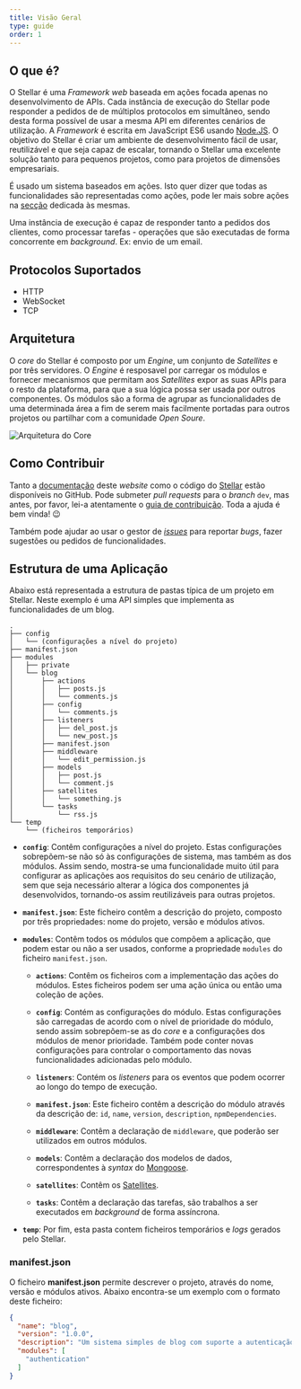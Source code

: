 ```yaml
---
title: Visão Geral
type: guide
order: 1
---
```


## O que é?

O Stellar é uma _Framework web_ baseada em ações focada apenas no desenvolvimento de APIs. Cada instância de execução do Stellar pode responder a pedidos de de múltiplos protocolos em simultâneo, sendo desta forma possível de usar a mesma API em diferentes cenários de utilização. A _Framework_ é escrita em JavaScript ES6 usando [Node.JS](https://nodejs.org/en/). O objetivo do Stellar é criar um ambiente de desenvolvimento fácil de usar, reutilizável e que seja capaz de escalar, tornando o Stellar uma excelente solução tanto para pequenos projetos, como para projetos de dimensões empresariais.

É usado um sistema baseados em ações. Isto quer dizer que todas as funcionalidades são representadas como ações, pode ler mais sobre ações na [secção](actions.html) dedicada às mesmas.

Uma instância de execução é capaz de responder tanto a pedidos dos clientes, como processar tarefas - operações que são executadas de forma concorrente em _background_. Ex: envio de um email.

## Protocolos Suportados
* HTTP
* WebSocket
* TCP

## Arquitetura

O _core_ do Stellar é composto por um _Engine_, um conjunto de _Satellites_ e por três servidores. O _Engine_ é resposavel por carregar os módulos e fornecer mecanismos que permitam aos _Satellites_ expor as suas APIs para o resto da plataforma, para que a sua lógica possa ser usada por outros componentes. Os módulos são a forma de agrupar as funcionalidades de uma determinada área a fim de serem mais facilmente portadas para outros projetos ou partilhar com a comunidade _Open Soure_.

![Arquitetura do Core](/images/core_arch.png)

## Como Contribuir

Tanto a [documentação](https://github.com/StellarFw/pt.stellar-framework.com) deste _website_ como o código do [Stellar](https://github.com/StellarFw/stellar) estão disponíveis no GitHub. Pode submeter _pull requests_ para o _branch_ `dev`, mas antes, por favor, lei-a atentamente o [guia de contribuição](https://github.com/StellarFw/stellar/blob/dev/CONTRIBUTING.md). Toda a ajuda é bem vinda! 😉

Também pode ajudar ao usar o gestor de [_issues_](https://github.com/StellarFw/stellar/issues) para reportar _bugs_, fazer sugestões ou pedidos de funcionalidades.

## Estrutura de uma Aplicação

Abaixo está representada a estrutura de pastas típica de um projeto em Stellar. Neste exemplo é uma API simples que implementa as funcionalidades de um blog.

```
.
├── config
│   └── (configurações a nível do projeto)
├── manifest.json
├── modules
│   ├── private
│   └── blog
│       ├── actions
│       │   ├── posts.js
│       │   └── comments.js
│       ├── config
│       │   └── comments.js
│       ├── listeners
│       │   ├── del_post.js
│       │   └── new_post.js
│       ├── manifest.json
│       ├── middleware
│       │   └── edit_permission.js
│       ├── models
│       │   ├── post.js
│       │   └── comment.js
│       ├── satellites
│       │   └── something.js
│       └── tasks
│           └── rss.js
└── temp
    └── (ficheiros temporários)
```

- **`config`**: Contêm configurações a nível do projeto. Estas configurações sobrepõem-se não só às configurações de sistema, mas também as dos módulos. Assim sendo, mostra-se uma funcionalidade muito útil para configurar as aplicações aos requisitos do seu cenário de utilização, sem que seja necessário alterar a lógica dos componentes já desenvolvidos, tornando-os assim reutilizáveis para outras projetos.

- **`manifest.json`**: Este ficheiro contêm a descrição do projeto, composto por três propriedades: nome do projeto, versão e módulos ativos.

- **`modules`**: Contêm todos os módulos que compõem a aplicação, que podem estar ou não a ser usados, conforme a propriedade `modules` do ficheiro `manifest.json`.

  - **`actions`**: Contêm os ficheiros com a implementação das ações do módulos. Estes ficheiros podem ser uma ação única ou então uma coleção de ações.

  - **`config`**: Contém as configurações do módulo. Estas configurações são carregadas de acordo com o nível de prioridade do módulo, sendo assim sobrepõem-se as do _core_ e a configurações dos módulos de menor prioridade. Também pode conter novas configurações para controlar o comportamento das novas funcionalidades adicionadas pelo módulo.

  - **`listeners`**: Contém os _listeners_ para os eventos que podem ocorrer ao longo do tempo de execução.

  - **`manifest.json`**: Este ficheiro contêm a descrição do módulo através da descrição de: `id`, `name`, `version`, `description`, `npmDependencies`.

  - **`middleware`**: Contêm a declaração de `middleware`, que poderão ser utilizados em outros módulos.

  - **`models`**: Contêm a declaração dos modelos de dados, correspondentes à _syntax_ do [Mongoose](http://mongoosejs.com).

  - **`satellites`**: Contêm os [Satellites](satellites.html).

  - **`tasks`**: Contêm a declaração das tarefas, são trabalhos a ser executados em _background_ de forma assíncrona.

- **`temp`**: Por fim, esta pasta contem ficheiros temporários e _logs_ gerados pelo Stellar.

### manifest.json

O ficheiro **manifest.json** permite descrever o projeto, através do nome, versão e módulos ativos. Abaixo encontra-se um exemplo com o formato deste ficheiro:

```json
{
  "name": "blog",
  "version": "1.0.0",
  "description": "Um sistema simples de blog com suporte a autenticação",
  "modules": [
    "authentication"
  ]
}
```
